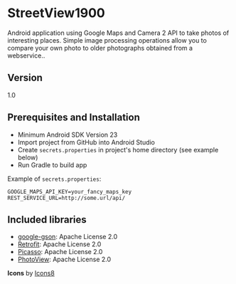 # StreetView1900
Android application using Google Maps and Camera 2 API to take photos of interesting places. Simple image processing operations allow you to compare your own photo to older photographs obtained from a webservice..

## Version
1.0

## Prerequisites and Installation
* Minimum Android SDK Version 23
* Import project from GitHub into Android Studio
* Create `secrets.properties` in project's home directory (see example below)
* Run Gradle to build app

Example of `secrets.properties`:
```properties 
GOOGLE_MAPS_API_KEY=your_fancy_maps_key
REST_SERVICE_URL=http://some.url/api/
```

## Included libraries
* [google-gson](https://github.com/google/gson): Apache License 2.0
* [Retrofit](http://square.github.io/retrofit/): Apache License 2.0
* [Picasso](http://square.github.io/picasso/): Apache License 2.0
* [PhotoView](https://github.com/chrisbanes/PhotoView): Apache License 2.0

**Icons** by [Icons8](https://icons8.com/)
